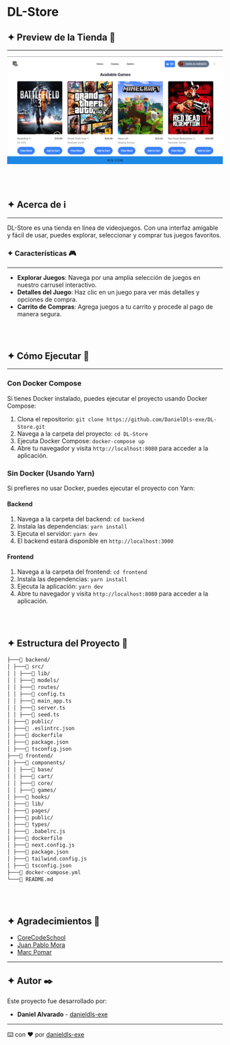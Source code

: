 # DL-Store

## **✦ Preview de la Tienda** 🚀

---

<p align="center">
    <img src="img/preview.png" alt="DL-Store" width="800"/>
</p>

<br/>
<br/>

## **✦ Acerca de** ℹ

---

DL-Store es una tienda en línea de videojuegos. Con una interfaz amigable y fácil de usar, puedes explorar, seleccionar y comprar tus juegos favoritos.

### **✦ Características** 🎮

---

- **Explorar Juegos**: Navega por una amplia selección de juegos en nuestro carrusel interactivo.
- **Detalles del Juego**: Haz clic en un juego para ver más detalles y opciones de compra.
- **Carrito de Compras**: Agrega juegos a tu carrito y procede al pago de manera segura.

<br/>
<br/>

## **✦ Cómo Ejecutar** 📂

---

### Con Docker Compose

Si tienes Docker instalado, puedes ejecutar el proyecto usando Docker Compose:

1. Clona el repositorio: `git clone https://github.com/DanielDls-exe/DL-Store.git`
2. Navega a la carpeta del proyecto: `cd DL-Store`
3. Ejecuta Docker Compose: `docker-compose up`
4. Abre tu navegador y visita `http://localhost:8080` para acceder a la aplicación.

### Sin Docker (Usando Yarn)

Si prefieres no usar Docker, puedes ejecutar el proyecto con Yarn:

#### Backend

1. Navega a la carpeta del backend: `cd backend`
2. Instala las dependencias: `yarn install`
3. Ejecuta el servidor: `yarn dev`
4. El backend estará disponible en `http://localhost:3000`

#### Frontend

1. Navega a la carpeta del frontend: `cd frontend`
2. Instala las dependencias: `yarn install`
3. Ejecuta la aplicación: `yarn dev`
4. Abre tu navegador y visita `http://localhost:8080` para acceder a la aplicación.

<br/>
<br/>

## **✦ Estructura del Proyecto** 📂
```
├───📁 backend/
│ ├───📁 src/
│ │ ├───📁 lib/
│ │ ├───📁 models/
│ │ ├───📁 routes/
│ │ ├───📄 config.ts
│ │ ├───📄 main_app.ts
│ │ ├───📄 server.ts
│ │ ├───📄 seed.ts
│ ├───📁 public/
│ ├───📄 .eslintrc.json
│ ├───📄 dockerfile
│ ├───📄 package.json
│ ├───📄 tsconfig.json
├───📁 frontend/
│ ├───📁 components/
│ │ ├───📁 base/
│ │ ├───📁 cart/
│ │ ├───📁 core/
│ │ ├───📁 games/
│ ├───📁 hooks/
│ ├───📁 lib/
│ ├───📁 pages/
│ ├───📁 public/
│ ├───📁 types/
│ ├───📄 .babelrc.js
│ ├───📄 dockerfile
│ ├───📄 next.config.js
│ ├───📄 package.json
│ ├───📄 tailwind.config.js
│ ├───📄 tsconfig.json
├───📄 docker-compose.yml
└───📄 README.md
```
<br/>
<br/>


## **✦ Agradecimientos** 🙏

 - [CoreCodeSchool](https://github.com/core-school)
 - [Juan Pablo Mora](https://github.com/Systrent)
 - [Marc Pomar](https://github.com/boyander)


---

## **✦ Autor** ✒️

Este proyecto fue desarrollado por:

* **Daniel Alvarado** - [danieldls-exe](https://github.com/DanielDls-exe)
---
⌨️ con ❤️ por [danieldls-exe](https://github.com/DanielDls-exe)
